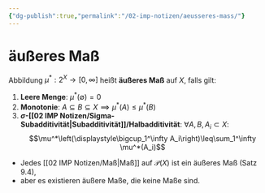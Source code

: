 ```yaml
---
{"dg-publish":true,"permalink":"/02-imp-notizen/aeusseres-mass/"}
---
```


# äußeres Maß
Abbildung $\mu^*:2^X\to[0,\infty]$ heißt **äußeres Maß** auf $X$, falls gilt: 

1. **Leere Menge**: $\mu^*(\emptyset)=0$
2. **Monotonie**: $A\subseteq B\subseteq X\implies\mu^*(A)\leq\mu^*(B)$
3. **$\sigma$-[[02 IMP Notizen/Sigma-Subadditivität\|Subadditivität]]/Halbadditivität**: $\forall A,B,A_i\subset X$: $$\mu^*\left(\displaystyle\bigcup_1^\infty A_i\right)\leq\sum_1^\infty \mu^*(A_i)$$
- Jedes [[02 IMP Notizen/Maß\|Maß]] auf $\mathcal{P}(X)$ ist ein äußeres Maß (Satz 9.4), 
- aber es existieren äußere Maße, die keine Maße sind.
